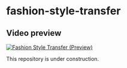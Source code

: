 # fashion-style-transfer

## Video preview
[![Fashion Style Transfer (Preview)](https://res.cloudinary.com/marcomontalbano/image/upload/v1678188306/video_to_markdown/images/youtube--oYUNojcjusY-c05b58ac6eb4c4700831b2b3070cd403.jpg)](https://youtu.be/oYUNojcjusY "Fashion Style Transfer (Preview)")


This repository is under construction.
